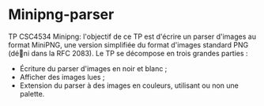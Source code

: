 # Minipng-parser

TP CSC4534 Minipng: l'objectif de ce TP est d'écrire un parser d'images au format MiniPNG, une version simplifiée du format d'images standard PNG (déni dans la RFC 2083).
Le TP se décompose en trois grandes parties :
- Écriture du parser d'images en noir et blanc ;
- Afficher des images lues ;
- Extension du parser à des images en couleurs, utilisant ou non une palette.
